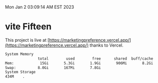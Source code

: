 Mon Jan  2 03:09:14 AM EST 2023

# vite Fifteen


This project is live at [https://marketingpreference.vercel.app/](https://marketingpreference.vercel.app/) thanks to Vercel.

```bash
System Memory
               total        used        free      shared  buff/cache   available
Mem:            15Gi       5.3Gi       1.9Gi       906Mi       8.2Gi       8.8Gi
Swap:          8.0Gi       167Mi       7.8Gi
System Storage
434M	.
